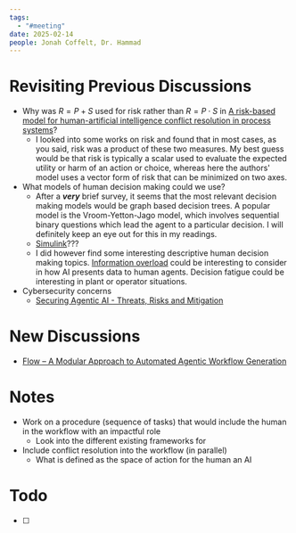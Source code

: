 ```yaml
---
tags:
  - "#meeting"
date: 2025-02-14
people: Jonah Coffelt, Dr. Hammad
---
```

# Revisiting Previous Discussions
- Why was $R=P+S$ used for risk rather than $R=P\cdot S$ in [A risk-based model for human-artificial intelligence conflict resolution in process systems](A%20risk-based%20model%20for%20human-artificial%20intelligence%20conflict%20resolution%20in%20process%20systems.md)?
	- I looked into some works on risk and found that in most cases, as you said, risk was a product of these two measures. My best guess would be that risk is typically a scalar used to evaluate the expected utility or harm of an action or choice, whereas here the authors' model uses a vector form of risk that can be minimized on two axes.
- What models of human decision making could we use?
	- After a ***very*** brief survey, it seems that the most relevant decision making models would be graph based decision trees. A popular model is the Vroom-Yetton-Jago model, which involves sequential binary questions which lead the agent to a particular decision. I will definitely keep an eye out for this in my readings. 
	- [Simulink](https://www.mathworks.com/products/simulink.html)???
	- I did however find some interesting descriptive human decision making topics. [Information overload](https://courses.washington.edu/pbafhall/514/514%20Readings/Hall-OBHDP.pdf) could be interesting to consider in how AI presents data to human agents. Decision fatigue could be interesting in plant or operator situations. 
- Cybersecurity concerns
	- [Securing Agentic AI - Threats, Risks and Mitigation](Securing%20Agentic%20AI%20-%20Threats,%20Risks%20and%20Mitigation.md)

# New Discussions
- [Flow – A Modular Approach to Automated Agentic Workflow Generation](Flow%20–%20A%20Modular%20Approach%20to%20Automated%20Agentic%20Workflow%20Generation.md)

# Notes
- Work on a procedure (sequence of tasks) that would include the human in the workflow with an impactful role
	- Look into the different existing frameworks for
- Include conflict resolution into the workflow (in parallel)
	- What is defined as the space of action for the human an AI
# Todo
- [ ]     